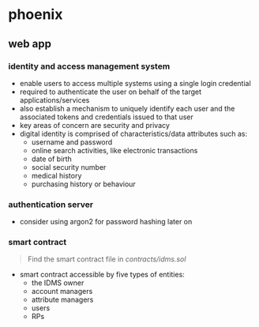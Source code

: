 # phoenix

## web app

### identity and access management system
- enable users to access multiple systems using a single login credential
- required to authenticate the user on behalf of the target applications/services
- also establish a mechanism to uniquely identify each user and the associated tokens and credentials issued to that user
- key areas of concern are security and privacy
- digital identity is comprised of characteristics/data attributes such as: 
    - username and password
    - online search activities, like electronic transactions
    - date of birth
    - social security number
    - medical history
    - purchasing history or behaviour


### authentication server
- consider using argon2 for password hashing later on

### smart contract
> Find the smart contract file in _contracts/idms.sol_

- smart contract accessible by five types of entities: 
    - the IDMS owner
    - account managers 
    - attribute managers
    - users 
    - RPs